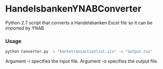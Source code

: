 # HandelsbankenYNABConverter
Python 2.7 script that converts a Handelsbanken Excel file so it can be imported by YNAB

### Usage
```bash
python Converter.py -i "kontotransactionlist.xls" -o "output.csv"
```

Argument -i specifies the input file. Argument -o specifies the output file.